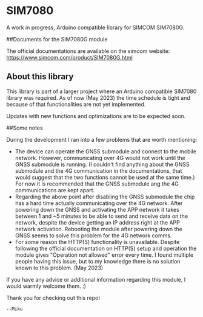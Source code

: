 # SIM7080
A work in progress, Arduino compatible library for SIMCOM SIM7080G.

##Documents for the SIM7080G module

The official documentations are available on the simcom website: https://www.simcom.com/product/SIM7080G.html

## About this library

This library is part of a larger project where an Arduino compatible SIM7080 library was required. 
As of now (May 2023) the time schedule is tight and because of that functionalities are not yet implemented.

Updates with new functions and optimizations are to be expected soon.

##Some notes

During the development I ran into a few problems that are worth mentioning:

* The device can operate the GNSS submodule and connect to the mobile network. However, communicating over 4G would not work until the GNSS submodule is running. (I couldn't find anything about the GNSS submodule and the 4G communication in the documentations, that would suggest that the two functions cannot be used at the same time.) For now it is recommended that the GNSS submodule ang the 4G communications are kept apart.
* Regarding the above point after disabling the GNSS submodule the chip has a hard time actually communicating over the 4G network. After powering down the GNSS and activating the APP network it takes between 1 and ~5 minutes to be able to send and receive data on the network, despite the device getting an IP address right at the APP network activation. Rebooting the module after powering down the GNSS seems to solve this problem for the 4G network comms.
* For some reason the HTTP(S) functionality is unavailable. Despite following the official documentation on HTTP(S) setup and operation the module gives "Operation not allowed" error every time. I found multiple people having this issue, but to my knowledge there is no solution known to this problem. (May 2023)

If you have any advice or additional information regarding this module, I would warmly welcome them. :)

Thank you for checking out this repo!

    --Miku
